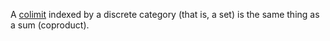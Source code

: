 A [colimit](colimit.md) indexed by a discrete category (that is, a set) is the same thing as a sum (coproduct).